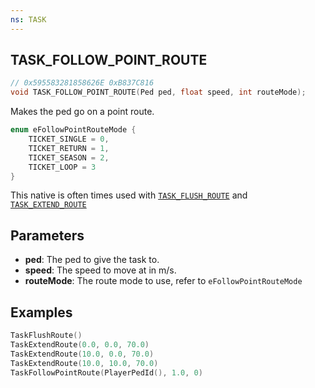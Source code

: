 ```yaml
---
ns: TASK
---
```

## TASK_FOLLOW_POINT_ROUTE

```c
// 0x595583281858626E 0xB837C816
void TASK_FOLLOW_POINT_ROUTE(Ped ped, float speed, int routeMode);
```

Makes the ped go on a point route.

```c
enum eFollowPointRouteMode {
	TICKET_SINGLE = 0,
	TICKET_RETURN = 1,
	TICKET_SEASON = 2,
	TICKET_LOOP = 3
}
```

This native is often times used with [`TASK_FLUSH_ROUTE`](#_0x841142A1376E9006) and [`TASK_EXTEND_ROUTE`](#_0x1E7889778264843A)


## Parameters
* **ped**: The ped to give the task to.
* **speed**: The speed to move at in m/s.
* **routeMode**: The route mode to use, refer to `eFollowPointRouteMode`

## Examples
```lua
TaskFlushRoute()
TaskExtendRoute(0.0, 0.0, 70.0)
TaskExtendRoute(10.0, 0.0, 70.0)
TaskExtendRoute(10.0, 10.0, 70.0)
TaskFollowPointRoute(PlayerPedId(), 1.0, 0)
```
